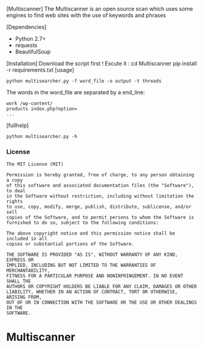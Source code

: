 [Multiscanner]
The Multiscanner is an open source scan which uses some engines
to find web sites with the use of keywords and phrases

[Dependencies]

* Python 2.7+
* requests
* BeautifulSoup

[Installation]
	Download the script first !
	Excute it :
	cd Multiscanner
	pip install -r requirements.txt
[usage]

	python multisearcher.py -f word_file -o output -t threads
	
The words in the word_file are separated by a end_line:
	
	work /wp-content/
	products index.php?option=
	...

[fullhelp]

    python multisearcher.py -h
    
### License
```
The MIT License (MIT)

Permission is hereby granted, free of charge, to any person obtaining a copy
of this software and associated documentation files (the "Software"), to deal
in the Software without restriction, including without limitation the rights
to use, copy, modify, merge, publish, distribute, sublicense, and/or sell
copies of the Software, and to permit persons to whom the Software is
furnished to do so, subject to the following conditions:

The above copyright notice and this permission notice shall be included in all
copies or substantial portions of the Software.

THE SOFTWARE IS PROVIDED "AS IS", WITHOUT WARRANTY OF ANY KIND, EXPRESS OR
IMPLIED, INCLUDING BUT NOT LIMITED TO THE WARRANTIES OF MERCHANTABILITY,
FITNESS FOR A PARTICULAR PURPOSE AND NONINFRINGEMENT. IN NO EVENT SHALL THE
AUTHORS OR COPYRIGHT HOLDERS BE LIABLE FOR ANY CLAIM, DAMAGES OR OTHER
LIABILITY, WHETHER IN AN ACTION OF CONTRACT, TORT OR OTHERWISE, ARISING FROM,
OUT OF OR IN CONNECTION WITH THE SOFTWARE OR THE USE OR OTHER DEALINGS IN THE
SOFTWARE.
```
# Multiscanner
